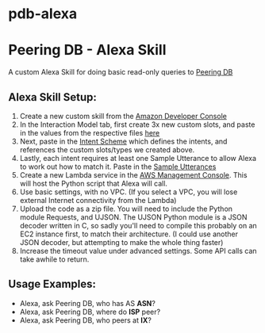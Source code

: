 # pdb-alexa

Peering DB - Alexa Skill
===============================
A custom Alexa Skill for doing basic read-only queries to [Peering DB](https://peeringdb.com)


Alexa Skill Setup:
------------------

1. Create a new custom skill from the [Amazon Developer Console](https://developer.amazon.com/edw/home.html#/)
2. In the Interaction Model tab, first create 3x new custom slots, and paste in the values from the respective files [here](https://github.com/detobate/pdb-alexa/tree/master/custom_slots)
3. Next, paste in the [Intent Scheme](https://github.com/detobate/pdb-alexa/blob/master/intent-schema.json) which defines the intents, and references the custom slots/types we created above.
4. Lastly, each intent requires at least one Sample Utterance to allow Alexa to work out how to match it.  Paste in the [Sample Utterances](https://github.com/detobate/pdb-alexa/blob/master/sample_utterances)
5. Create a new Lambda service in the [AWS Management Console](https://aws.amazon.com/). This will host the Python script that Alexa will call.
6. Use basic settings, with no VPC. (If you select a VPC, you will lose external Internet connectivity from the Lambda)
7. Upload the code as a zip file.  You will need to include the Python module Requests, and UJSON.  The UJSON Python module is a JSON decoder written in C, so sadly you'll need to compile this probably on an EC2 instance first, to match their architecture.  (I could use another JSON decoder, but attempting to make the whole thing faster) 
8. Increase the timeout value under advanced settings.  Some API calls can take awhile to return.

Usage Examples:
---------------

 * Alexa, ask Peering DB, who has AS **ASN**?
 * Alexa, ask Peering DB, where do **ISP** peer?
 * Alexa, ask Peering DB, who peers at **IX**?
  